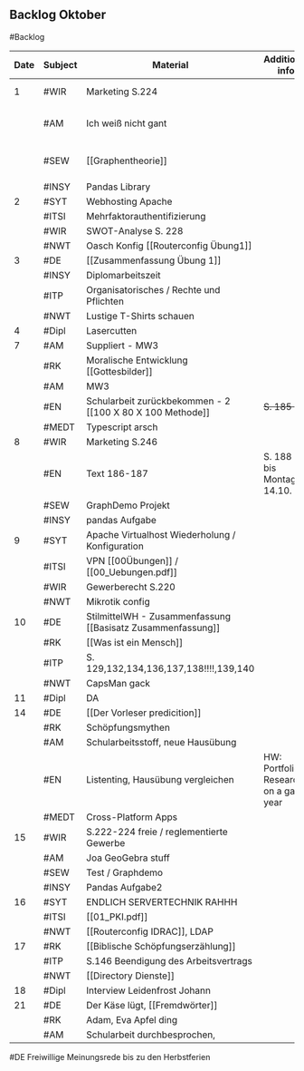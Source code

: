 ## Backlog Oktober
#Backlog

| Date | Subject | Material                                                    | Additional info                       |       |
| ---- | ------- | ----------------------------------------------------------- | ------------------------------------- | ----- |
| 1    | #WIR    | Marketing S.224                                             |                                       | [ ]   |
|      | #AM     | Ich weiß nicht gant                                         |                                       | - [ ] |
|      | #SEW    | [[Graphentheorie]]                                          |                                       | - [ ] |
|      | #INSY   | Pandas Library                                              |                                       |       |
| 2    | #SYT    | Webhosting Apache                                           |                                       |       |
|      | #ITSI   | Mehrfaktorauthentifizierung                                 |                                       |       |
|      | #WIR    | SWOT-Analyse S. 228                                         |                                       |       |
|      | #NWT    | Oasch Konfig [[Routerconfig Übung1]]                        |                                       |       |
| 3    | #DE     | [[Zusammenfassung Übung 1]]                                 |                                       |       |
|      | #INSY   | Diplomarbeitszeit                                           |                                       |       |
|      | #ITP    | Organisatorisches / Rechte und Pflichten                    |                                       |       |
|      | #NWT    | Lustige T-Shirts schauen                                    |                                       |       |
| 4    | #Dipl   | Lasercutten                                                 |                                       |       |
| 7    | #AM     | Suppliert - MW3                                             |                                       |       |
|      | #RK     | Moralische Entwicklung [[Gottesbilder]]                     |                                       |       |
|      | #AM     | MW3                                                         |                                       |       |
|      | #EN     | Schularbeit zurückbekommen - 2 [[100 X 80 X 100 Methode]]   | ~~S. 185 HÜ~~                         |       |
|      | #MEDT   | Typescript arsch                                            |                                       |       |
| 8    | #WIR    | Marketing S.246                                             |                                       |       |
|      | #EN     | Text 186-187                                                | S. 188 HÜ bis Montag 14.10.           |       |
|      | #SEW    | GraphDemo Projekt                                           |                                       |       |
|      | #INSY   | pandas Aufgabe                                              |                                       |       |
| 9    | #SYT    | Apache Virtualhost Wiederholung / Konfiguration             |                                       |       |
|      | #ITSI   | VPN [[00Übungen]] / [[00_Uebungen.pdf]]                     |                                       |       |
|      | #WIR    | Gewerberecht S.220                                          |                                       |       |
|      | #NWT    | Mikrotik config                                             |                                       |       |
| 10   | #DE     | StilmittelWH - Zusammenfassung [[Basisatz Zusammenfassung]] |                                       |       |
|      | #RK     | [[Was ist ein Mensch]]                                      |                                       |       |
|      | #ITP    | S. 129,132,134,136,137,138!!!!,139,140                      |                                       |       |
|      | #NWT    | CapsMan gack                                                |                                       |       |
| 11   | #Dipl   | DA                                                          |                                       |       |
| 14   | #DE     | [[Der Vorleser predicition]]                                |                                       |       |
|      | #RK     | Schöpfungsmythen                                            |                                       |       |
|      | #AM     | Schularbeitsstoff, neue Hausübung                           |                                       |       |
|      | #EN     | Listenting, Hausübung vergleichen                           | HW: Portfolio: Research on a gap year |       |
|      | #MEDT   | Cross-Platform Apps                                         |                                       |       |
| 15   | #WIR    | S.222-224 freie / reglementierte Gewerbe                    |                                       |       |
|      | #AM     | Joa GeoGebra stuff                                          |                                       |       |
|      | #SEW    | Test / Graphdemo                                            |                                       |       |
|      | #INSY   | Pandas Aufgabe2                                             |                                       |       |
| 16   | #SYT    | ENDLICH SERVERTECHNIK RAHHH                                 |                                       |       |
|      | #ITSI   | [[01_PKI.pdf]]                                              |                                       |       |
|      | #NWT    | [[Routerconfig IDRAC]], LDAP                                |                                       |       |
| 17   | #RK     | [[Biblische Schöpfungserzählung]]                           |                                       |       |
|      | #ITP    | S.146 Beendigung des Arbeitsvertrags                        |                                       |       |
|      | #NWT    | [[Directory Dienste]]                                       |                                       |       |
| 18   | #Dipl   | Interview Leidenfrost Johann                                |                                       |       |
| 21   | #DE     | Der Käse lügt, [[Fremdwörter]]                              |                                       |       |
|      | #RK     | Adam, Eva Apfel ding                                        |                                       |       |
|      | #AM     | Schularbeit durchbesprochen,                                |                                       |       |
#DE Freiwillige Meinungsrede bis zu den Herbstferien

